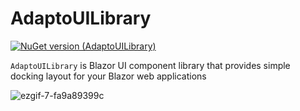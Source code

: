 # AdaptoUILibrary
[![NuGet version (AdaptoUILibrary)](https://img.shields.io/nuget/v/AdaptoUILibrary.svg?style=flat)](https://www.nuget.org/packages/AdaptoUILibrary/)

```AdaptoUILibrary``` is Blazor UI component library that provides simple docking layout for your Blazor web applications

![ezgif-7-fa9a89399c](https://github.com/janpalka4/AdaptoUILibrary/assets/79262932/87123e0e-3685-4995-b7b0-9e8c13d5faa3)
